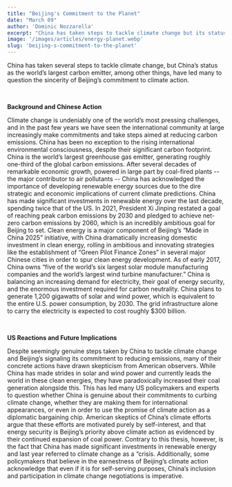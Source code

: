 ```yaml
---
title: "Beijing's Commitment to the Planet"
date: "March 09"
author: 'Dominic Nozzarella'
excerpt: "China has taken steps to tackle climate change but its status as the world’s largest carbon emitter have led many to question the sincerity of Beijing’s commitment to climate action."
image: '/images/articles/energy-planet.webp'
slug: 'beijing-s-commitment-to-the-planet'
---
```

China has taken several steps to tackle climate change, but China’s status as the world’s largest carbon emitter, among other things, have led many to question the sincerity of Beijing’s commitment to climate action.

&nbsp;

**Background and Chinese Action**

Climate change is undeniably one of the world’s most pressing challenges, and in the past few years we have seen the international community at large increasingly make commitments and take steps aimed at reducing carbon emissions. China has been no exception to the rising international environmental consciousness, despite their significant carbon footprint. China is the world’s largest greenhouse gas emitter, generating roughly one-third of the global carbon emissions. After several decades of remarkable economic growth, powered in large part by coal-fired plants -- the major contributor to air pollutants -- China has acknowledged the importance of developing renewable energy sources due to the dire strategic and economic implications of current climate predictions. China has made significant investments in renewable energy over the last decade, spending twice that of the US. In 2021, President Xi Jinping restated a goal of reaching peak carbon emissions by 2030 and pledged to achieve net-zero carbon emissions by 2060, which is an incredibly ambitious goal for Beijing to set. Clean energy is a major component of Beijing’s “Made in China 2025” initiative, with China dramatically increasing domestic investment in clean energy, rolling in ambitious and innovating strategies like the establishment of “Green Pilot Finance Zones” in several major Chinese cities in order to spur clean energy development. As of early 2017, China owns “five of the world’s six largest solar module manufacturing companies and the world’s largest wind turbine manufacturer.” China is balancing an increasing demand for electricity, their goal of energy security, and the enormous investment required for carbon neutrality. China plans to generate 1,200 gigawatts of solar and wind power, which is equivalent to the entire U.S. power consumption, by 2030. The grid infrastructure alone to carry the electricity is expected to cost roughly $300 billion.

&nbsp;

**US Reactions and Future Implications**

Despite seemingly genuine steps taken by China to tackle climate change and Beijing’s signaling its commitment to reducing emissions, many of their concrete actions have drawn skepticism from American observers. While China has made strides in solar and wind power and currently leads the world in these clean energies, they have paradoxically increased their coal generation alongside this. This has led many US policymakers and experts to question whether China is genuine about their commitments to curbing climate change, whether they are making them for international appearances, or even in order to use the promise of climate action as a diplomatic bargaining chip. American skeptics of China’s climate efforts argue that these efforts are motivated purely by self-interest, and that energy security is Beijing’s priority above climate action as evidenced by their continued expansion of coal power. Contrary to this thesis, however, is the fact that China has made significant investments in renewable energy and last year referred to climate change as a “crisis. Additionally, some policymakers that believe in the earnestness of Beijing’s climate action acknowledge that even if it is for self-serving purposes, China’s inclusion and participation in climate change negotiations is imperative. 